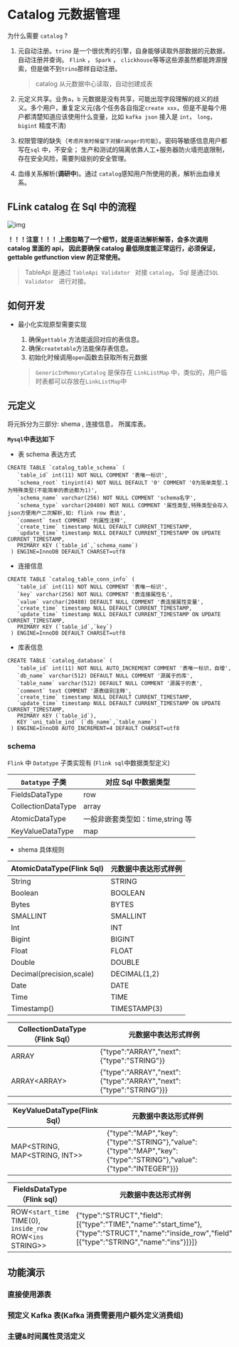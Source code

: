 # Catalog 元数据管理

为什么需要 `catalog` ?

1. 元自动注册。`trino` 是一个很优秀的引擎，自身能够读取外部数据的元数据，自动注册并查询。 `Flink` ， `Spark` ， `clickhouse`等等这些源虽然都能跨源搜索，但是做不到`trino`那样自动注册。

   > catalog 从元数据中心读取，自动创建成表

2. 元定义共享。业务`a`，`b`  元数据是没有共享，可能出现字段理解的歧义的歧义。多个用户，重复定义元(各个任务各自指定`create xxx`，但是不是每个用户都清楚知道应该使用什么变量，比如 `kafka json` 接入是 `int`， `long`， `bigint` 精度不清)
3. 权限管理的缺失（`考虑开发时候留下对接ranger的可能`）。密码等敏感信息用户都写在`sql` 中，不安全； 生产和测试的隔离依靠人工+服务器防火墙兜底限制，存在安全风险，需要列级别的安全管理。

4. 血缘关系解析(**调研中**)。通过 `catalog`感知用户所使用的表，解析出血缘关系。



## FLink catalog 在 Sql 中的流程

![img](https://imgconvert.csdnimg.cn/aHR0cHM6Ly9tbWJpei5xcGljLmNuL21tYml6X3BuZy84QXNZQmljRWVQdTZJekJ3bzZITlliNENpYlJ3b3doaWJWUDJ0NTdobzYzREJhRm16QTBpYWJPRW5xbHVwdk5kTFRxSG1RTVQ2M2ljdmc4ZEo3cjZqdEQyZEF3LzY0MA?x-oss-process=image/format,png)

**！！！注意！！！ 上图忽略了一个细节，就是语法解析解答，会多次调用 catalog 里面的 api， 因此要确保 catalog 最低限度能正常运行，必须保证， gettable getfunction view  的正常使用。**

> TableApi 是通过 `TableApi Validator ` 对接 `catalog`， Sql 是通过`SQL Validator ` 进行对接。



## 如何开发

- 最小化实现原型需要实现

  1. 确保`gettable` 方法能返回对应的表信息。
  2. 确保`createtable`方法能保存表信息。
  3. 初始化时候调用`open`函数去获取所有元数据

  > `GenericInMemoryCatalog` 是保存在 `LinkListMap` 中，类似的，用户临时表都可以存放在`LinkListMap`中

## 元定义

将元拆分为三部分: shema , 连接信息， 所属库表。

**`Mysql`中表达如下**

- 表 schema 表达方式

```
CREATE TABLE `catalog_table_schema` (
   `table_id` int(11) NOT NULL COMMENT '表唯一标识',
   `schema_root` tinyint(4) NOT NULL DEFAULT '0' COMMENT '0为简单类型.1为特殊类型(不能简单的表达都为1)',
   `schema_name` varchar(256) NOT NULL COMMENT 'schema名字',
   `schema_type` varchar(20480) NOT NULL COMMENT '属性类型,特殊类型会存入json方便用户二次解析,如: flink row 表达',
   `comment` text COMMENT '列属性注释',
   `create_time` timestamp NULL DEFAULT CURRENT_TIMESTAMP,
   `update_time` timestamp NULL DEFAULT CURRENT_TIMESTAMP ON UPDATE CURRENT_TIMESTAMP,
   PRIMARY KEY (`table_id`,`schema_name`)
 ) ENGINE=InnoDB DEFAULT CHARSET=utf8
```

- 连接信息

```
CREATE TABLE `catalog_table_conn_info` (
   `table_id` int(11) NOT NULL COMMENT '表唯一标识',
   `key` varchar(256) NOT NULL COMMENT '表连接属性名',
   `value` varchar(20480) DEFAULT NULL COMMENT '表连接属性变量',
   `create_time` timestamp NULL DEFAULT CURRENT_TIMESTAMP,
   `update_time` timestamp NULL DEFAULT CURRENT_TIMESTAMP ON UPDATE CURRENT_TIMESTAMP,
   PRIMARY KEY (`table_id`,`key`)
 ) ENGINE=InnoDB DEFAULT CHARSET=utf8
```

- 库表信息

```
CREATE TABLE `catalog_database` (
   `table_id` int(11) NOT NULL AUTO_INCREMENT COMMENT '表唯一标识，自增',
   `db_name` varchar(512) DEFAULT NULL COMMENT '源属于的库',
   `table_name` varchar(512) DEFAULT NULL COMMENT '源属于的表',
   `comment` text COMMENT '源表级别注释',
   `create_time` timestamp NULL DEFAULT CURRENT_TIMESTAMP,
   `update_time` timestamp NULL DEFAULT CURRENT_TIMESTAMP ON UPDATE CURRENT_TIMESTAMP,
   PRIMARY KEY (`table_id`),
   KEY `uni_table_ind` (`db_name`,`table_name`)
 ) ENGINE=InnoDB AUTO_INCREMENT=4 DEFAULT CHARSET=utf8
```

### schema 

`Flink` 中 `Datatype` 子类实现有 (`Flink sql`中数据类型定义)

| `Datatype` 子类    | 对应 Sql 中数据类型              |
| ------------------ | -------------------------------- |
| FieldsDataType     | row                              |
| CollectionDataType | array                            |
| AtomicDataType     | 一般非嵌套类型如：time,string 等 |
| KeyValueDataType   | map                              |



- shema 具体规则

| AtomicDataType(Flink Sql) | 元数据中表达形式样例 |
| ------------------------- | -------------------- |
| String                    | STRING               |
| Boolean                   | BOOLEAN              |
| Bytes                     | BYTES                |
| SMALLINT                  | SMALLINT             |
| Int                       | INT                  |
| Bigint                    | BIGINT               |
| Float                     | FLOAT                |
| Double                    | DOUBLE               |
| Decimal(precision,scale)  | DECIMAL(1,2)         |
| Date                      | DATE                 |
| Time                      | TIME                 |
| Timestamp()               | TIMESTAMP(3)         |

| CollectionDataType（Flink Sql） | 元数据中表达形式样例                                         |
| ------------------------------- | ------------------------------------------------------------ |
| ARRAY<STRING>                   | {"type":"ARRAY","next":{"type":"STRING"}}                    |
| ARRAY<ARRAY<STRING>>            | {"type":"ARRAY","next":{"type":"ARRAY","next":{"type":"STRING"}}} |

| KeyValueDataType(Flink Sql）  | 元数据中表达形式样例                                         |
| ----------------------------- | ------------------------------------------------------------ |
| MAP<STRING, MAP<STRING, INT>> | {"type":"MAP","key":{"type":"STRING"},"value":{"type":"MAP","key":{"type":"STRING"},"value":{"type":"INTEGER"}}} |

| FieldsDataType（Flink sql）                               | 元数据中表达形式样例                                         |
| --------------------------------------------------------- | ------------------------------------------------------------ |
| ROW<`start_time` TIME(0), `inside_row` ROW<`ins` STRING>> | {"type":"STRUCT","field":[{"type":"TIME","name":"start_time"},{"type":"STRUCT","name":"inside_row","field":[{"type":"STRING","name":"ins"}]}]} |

## 功能演示

### 直接使用源表

### 预定义 Kafka 表(Kafka 消费需要用户额外定义消费组)

### 主键&时间属性灵活定义

